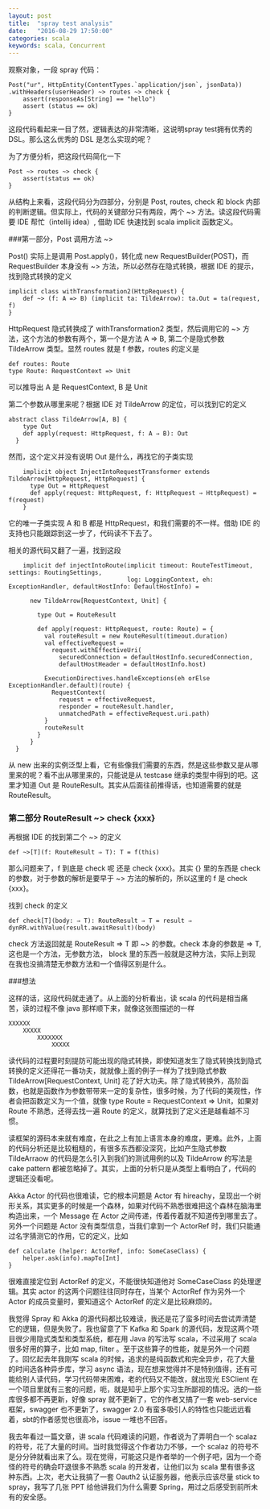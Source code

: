 ```yaml
---
layout: post
title:  "spray test analysis"
date:   "2016-08-29 17:50:00"
categories: scala
keywords: scala, Concurrent
---
```


观察对象，一段 spray 代码：

```
Post("ur", HttpEntity(ContentTypes.`application/json`, jsonData)) .withHeaders(userHeader) ~> routes ~> check {
    assert(responseAs[String] == "hello")
	assert (status == ok)
}
```

这段代码看起来一目了然，逻辑表达的非常清晰，这说明spray test拥有优秀的 DSL。那么这么优秀的 DSL 是怎么实现的呢？

为了方便分析，把这段代码简化一下

```
Post ~> routes ~> check {
	assert(status == ok)
}
```

从结构上来看，这段代码分为四部分，分别是 Post, routes, check 和 block 内部的判断逻辑。但实际上，代码的关键部分只有两段，两个 ~> 方法。读这段代码需要 IDE 帮忙（intellij idea）, 借助 IDE 快速找到 scala implicit 函数定义。


###第一部分，Post 调用方法 ~>

Post() 实际上是调用 Post.apply()，转化成 new RequestBuilder(POST)，而 RequestBuilder 本身没有 ~> 方法，所以必然存在隐式转换，根据 IDE 的提示，找到隐式转换的定义

```
implicit class withTransformation2(HttpRequest) {
	def ~> (f: A => B) (implicit ta: TildeArrow): ta.Out = ta(request, f)
}
```
HttpRequest 隐式转换成了 withTransformation2 类型，然后调用它的 ~> 方法，这个方法的参数有两个，第一个是方法 A => B, 第二个是隐式参数 TildeArrow 类型。显然 routes 就是 f 参数，routes 的定义是

```
def routes: Route
type Route: RequestContext => Unit
```
可以推导出 A 是 RequestContext, B 是 Unit


第二个参数从哪里来呢？根据 IDE 对 TildeArrow 的定位，可以找到它的定义

```
abstract class TildeArrow[A, B] {
    type Out
    def apply(request: HttpRequest, f: A ⇒ B): Out
  }
```
然而，这个定义并没有说明 Out 是什么，再找它的子类实现

```
    implicit object InjectIntoRequestTransformer extends TildeArrow[HttpRequest, HttpRequest] {
      type Out = HttpRequest
      def apply(request: HttpRequest, f: HttpRequest ⇒ HttpRequest) = f(request)  
    }
```
它的唯一子类实现 A 和 B 都是 HttpRequest，和我们需要的不一样。借助 IDE 的支持也只能跟踪到这一步了，代码读不下去了。

相关的源代码又翻了一遍，找到这段

```
    implicit def injectIntoRoute(implicit timeout: RouteTestTimeout, settings: RoutingSettings,
                                 log: LoggingContext, eh: ExceptionHandler, defaultHostInfo: DefaultHostInfo) =

      new TildeArrow[RequestContext, Unit] {

        type Out = RouteResult

        def apply(request: HttpRequest, route: Route) = {
          val routeResult = new RouteResult(timeout.duration)
          val effectiveRequest =
            request.withEffectiveUri(
              securedConnection = defaultHostInfo.securedConnection,
              defaultHostHeader = defaultHostInfo.host)

          ExecutionDirectives.handleExceptions(eh orElse ExceptionHandler.default)(route) {
            RequestContext(
              request = effectiveRequest,
              responder = routeResult.handler,
              unmatchedPath = effectiveRequest.uri.path)
          }
          routeResult
        }
      }
  }
```

从 new 出来的实例泛型上看，它有些像我们需要的东西，然是这些参数又是从哪里来的呢？看不出从哪里来的，只能说是从 testcase 继承的类型中得到的吧。这里才知道 Out 是 RouteResult。其实从后面往前推得话，也知道需要的就是 RouteResult。

### 第二部分 RouteResult ~> check {xxx}

再根据 IDE 的找到第二个 ~> 的定义

```
def ~>[T](f: RouteResult ⇒ T): T = f(this)
```
那么问题来了，f 到底是 check 呢 还是 check {xxx}。其实 {} 里的东西是 check 的参数，对于参数的解析是要早于 ~> 方法的解析的，所以这里的 f 是 check {xxx}。

找到 check 的定义

```
def check[T](body: ⇒ T): RouteResult ⇒ T = result ⇒ dynRR.withValue(result.awaitResult)(body)

```
check 方法返回就是 RouteResult => T 即 ~> 的参数。check 本身的参数是 => T, 这也是一个方法，无参数方法， block 里的东西一般就是这种方法，实际上到现在我也没搞清楚无参数方法和一个值得区别是什么。


###想法

这样的话，这段代码就走通了。从上面的分析看出，读 scala 的代码是相当痛苦，读的过程不像 java 那样顺下来，就像这张图描述的一样

```
XXXXXX
	XXXXX
		XXXXXXX
			XXXXX
```		

读代码的过程要时刻提防可能出现的隐式转换，即使知道发生了隐式转换找到隐式转换的定义还得花一番功夫，就就像上面的例子一样为了找到隐式参数 TildeArrow[RequestContext, Unit] 花了好大功夫。除了隐式转换外，高阶函数，也就是函数作为参数带带来一定的复杂性，很多时候，为了代码的美观性，作者会把函数定义为一个值，就像 type Route = RequestContext => Unit，如果对 Route 不熟悉，还得去找一遍 Route 的定义，就算找到了定义还是越看越不习惯。

读框架的源码本来就有难度，在此之上有加上语言本身的难度，更难。此外，上面的代码分析还是比较粗糙的，有很多东西都没深究，比如产生隐式参数 TildeArraow 的代码是怎么引入到我们的测试用例的以及 TildeArrow 的写法是 cake pattern 都被忽略掉了。其实，上面的分析只是从类型上看明白了，代码的逻辑还没看呢。

Akka Actor 的代码也很难读，它的根本问题是 Actor 有 hireachy，呈现出一个树形关系，其实更多的时候是一个森林，如果对代码不熟悉很难把这个森林在脑海里构造出来，一个 Message 在 Actor 之间传递，传着传着就不知道传到哪里去了。另外一个问题是 Actor 没有类型信息，当我们拿到一个 ActorRef 时，我们只能通过名字猜测它的作用，它的定义，比如

```
def calculate (helper: ActorRef, info: SomeCaseClass) {
	helper.ask(info).mapTo[Int]
}
```
很难直接定位到 ActorRef 的定义，不能很快知道他对 SomeCaseClass 的处理逻辑。其实 actor 的这两个问题往往同时存在，当某个 ActorRef 作为另外一个 Actor 的成员变量时，要知道这个 ActorRef 的定义是比较麻烦的。

我觉得 Spray 和 Akka 的源代码都比较难读，我还是花了蛮多时间去尝试弄清楚它的逻辑，但是失败了。我也留意了下 Kafka 和 Spark 的源代码，发现这两个项目很少用隐式类型和类型系统，都在用 Java 的写法写 scala，不过采用了 scala 很多好用的算子，比如 map, filter 。至于这些算子的性能，就是另外一个问题了。回忆起去年我刚写 scala 的时候，追求的是纯函数式和完全异步，花了大量的时间选各种异步库，学习 async 语法，现在想来觉得并不是特别值得，还有可能给别人读代码，学习代码带来困难，老的代码又不能改，就出现光 ESClient 在一个项目里就有三套的问题，呃，就是知乎上那个实习生所鄙视的情况。选的一些库很多都不再更新，好像 spray 就不更新了，它的作者又搞了一套 web-service 框架，swagger 也不更新了，swagger 2.0 有蛮多吸引人的特性也只能远远看着，sbt的作者感觉也很高冷，issue 一堆也不回答。


我去年看过一篇文章，讲 scala 代码难读的问题，作者说为了弄明白一个 scalaz 的符号，花了大量的时间。当时我觉得这个作者功力不够，一个 scalaz 的符号不是分分钟就看出来了么。现在觉得，可能这只是作者举的一个例子吧，因为一个奇怪的符号的确会吓退很多不熟悉 scala 的开发者，让他们以为 scala 里有很多这种东西。上次，老大让我搞了一套 Oauth2 认证服务器，他表示应该尽量 stick to spray，我写了几张 PPT 给他讲我们为什么需要 Spring，用过之后感受到前所未有的安全感。
